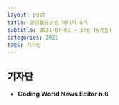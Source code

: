 ```yaml
---
layout: post
title: 코딩월드뉴스 에디터 6기
subtitle: 2021-07-01 ~ ing (n개월)
categories: 2021
tags: 기자단
---
```


## 기자단
- **Coding World News Editor n.6**
<!-- <table>
  <tr>
    <td>프로젝트명</td>
    <td>URP 환경 셋팅</td>
    <td>기간</td>
    <td>2021-07-01 ~ 2021-08-31 (2개월)</td>
  </tr>
  <tr>
    <td>개요</td>
    <td>작업환경 셋팅을 변경</td>
    <td>팀원</td>
    <td>3명</td>
  </tr>
  <tr>
    <td>주요 역할 및 담당</td>
    <td colspan="3">프로젝트 환경 조성. 기능 검증.</td>
  </tr>
  <tr>
    <td>성과</td>
    <td colspan="3">Unity 3D에서 URP로 프로젝트 환경 변경 완료.<br>변경된 환경에서 컨텐츠 3편 제작.<br>컨텐츠에 3D오브젝트와 라이트를 적용하여 시각적인 퀄리티 향상을 확인함.</td>
  </tr>
</table>


## Art파트의 요청 사항  
- **Unity 셰이더 그래프 사용 희망**   
    셰이더 그래프(Visual Effect Graph) 사용을 위해 **Scriptable Render Pipeline(SRP)**이 요구됨.   
- Spine 애니메이션 리소스에 **normal map(노멀맵) 적용을 희망**   
    노멀맵이 적용된 이미지를 시각적으로 확인하기 위하여 **2D라이트**가 요구됨.  
<p>Scriptable Render Pipeline(SRP)에는 URP와 HDRP가 있다. 완제품의 서비스환경이 미니PC 기준이어서 고사양의 작업은 필요치 않기에, 비교적 가벼운 작업에 적합한 URP환경을 최종적으로 선택하였다. 또, SRP는 2DLight도 지원한다.
</p>
<p>차후 제작되는 컨텐츠는 2D와 3D리소스가 혼합 사용될 예정이다. 3D오브젝트를 자유롭게 사용하기 위해서 무엇보다도 셰이더가 중요하기에 관련 설정에 초점을 맞췄다. 그래서 특정 Unity 버젼에서 셰이더 그래프가 안정적으로 동작한다는 이펙터의 요청을 수렴하여, 가급적 교체하지 않는 Unity Editor의 버젼을 업그레이드 하였다. 
</p>

## 기능 검증 내용  
- 셰이더 그래프로 제작한 이펙트와 컨텐츠 리소스 조합테스트  
- Spine 4.0에서 제작한 리소스의 URP 2D Render Pipeline 환경 테스트  
- 2D/3D환경의 동시사용불가 이슈가 있기에, 기획단계에서 결정하기로 협의  
<br>

URP는 비교적 최근에 만들어졌지만, 아트 파트에서 사용하는 애니메이션 툴인 [Spine에서 URP를 지원하는 라이브러리를 제공](http://en.esotericsoftware.com/spine-unity-download#Installing-Extension-UPM-Packages)했기에 문제는 없었다. 다만 최신버젼의 사용을 희망했기에 2021년 7월 기준, 최신 버젼인 spine-unity 4.0 으로 버젼업하였다.  

공식아카이브에서 제공하는 패키지의 Example.  
[![스파인 공식 제공 2D샘플](https://raw.githubusercontent.com/SeungHyeon-Hong/SeungHyeon-Hong.github.io/main/assets/img/20210701_urp_2drenderer_officialsample.png)](https://raw.githubusercontent.com/SeungHyeon-Hong/SeungHyeon-Hong.github.io/main/assets/img/20210701_urp_2drenderer_officialsample.png)

Unity URP 2D 기본 셋팅 시의 라이트 적용 차이.  
[![스파인 공식 제공 2D샘플](https://raw.githubusercontent.com/SeungHyeon-Hong/SeungHyeon-Hong.github.io/main/assets/img/20210701_urp_2drenderer_default_render_setting.png)](https://raw.githubusercontent.com/SeungHyeon-Hong/SeungHyeon-Hong.github.io/main/assets/img/20210701_urp_2drenderer_default_render_setting.png)
